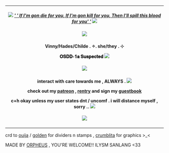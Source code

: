 ***
<h5 align="center">
  
<img src="https://goldenkamuy.crd.co/assets/images/gallery24/3c09289e.gif?v=53e72adc"/> [' ' If I'm gon die for you, If I'm gon kill for you, Then I'll spill this blood for you' '](https://open.spotify.com/track/5W3Mi5lW7CIr3eTj1cc69p?si=5094d96e239646a4) <img src="https://goldenkamuy.crd.co/assets/images/gallery24/3c09289e.gif?v=53e72adc"/>
<h5 align="center">
<img src="https://goldenkamuy.crd.co/assets/images/gallery06/5b97b1bb.png?v=53e72adc"/>
</h5>  

<h4 align="center">
Vinny/Hades/Childe . ✧. she/they . ⊹ 
  
𝐎𝐒𝐃𝐃-𝟏𝐚 𝐒𝐮𝐬𝐩𝐞𝐜𝐭𝐞𝐝 <img src="https://goldenkamuy.crd.co/assets/images/gallery24/7601a57c.gif?v=53e72adc"/> 
</h4> 
<h5 align="center">
<img src="https://media.discordapp.net/attachments/1211132431906902027/1214246370026725406/image.png?ex=65f86a0e&is=65e5f50e&hm=1d2b97c8c8c429203d80e5a14ea5383fb9e2f5bad36359d72c29ee09c788726e&=&format=webp&quality=lossless&width=676&height=676"/>
</h5>  
<h4 align="center">

interact with care towards me , ALWAYS . <img src="https://goldenkamuy.crd.co/assets/images/gallery24/231aad5d.gif?v=53e72adc"/>

check out my [patreon](https://patreon.com/villyth) , [rentry](https://rentry.co/Keqingxuan) and sign my [guestbook](https://villyth.123guestbook.com/)

c+h okay unless my user states dnt / uncomf . i will distance myself , sorry .. <img src="https://goldenkamuy.crd.co/assets/images/gallery24/3d233f56.gif?v=53e72adc"/>
</h4> 

<h5 align="center">
<img src="https://goldenkamuy.crd.co/assets/images/gallery06/5b97b1bb.png?v=53e72adc"/>
</h5>  

***

crd to [ouija](https://ouija.crd.co/#) / [golden](https://goldenkamuy.crd.co/#small) for dividers n stamps , [crumblita](https://www.tumblr.com/crumblita) for graphics >_<

MADE BY [ORPHEUS](https://github.com/Ovrpheus) , YOU'RE WELCOME!! ILYSM SANLANG <33
